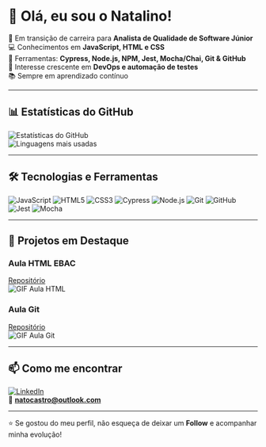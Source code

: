 # 👋 Olá, eu sou o Natalino!

🎯 Em transição de carreira para **Analista de Qualidade de Software Júnior**  
💻 Conhecimentos em **JavaScript, HTML e CSS**  
🧪 Ferramentas: **Cypress, Node.js, NPM, Jest, Mocha/Chai, Git & GitHub**  
🚀 Interesse crescente em **DevOps e automação de testes**  
📚 Sempre em aprendizado contínuo  

---

## 📊 Estatísticas do GitHub
![Estatísticas do GitHub](https://github-readme-stats.vercel.app/api?username=NatoPereira&show_icons=true&theme=tokyonight)  
![Linguagens mais usadas](https://github-readme-stats.vercel.app/api/top-langs/?username=NatoPereira&layout=compact&theme=tokyonight)  

---

## 🛠️ Tecnologias e Ferramentas
![JavaScript](https://img.shields.io/badge/JavaScript-F7DF1E?style=for-the-badge&logo=javascript&logoColor=black)
![HTML5](https://img.shields.io/badge/HTML5-E34F26?style=for-the-badge&logo=html5&logoColor=white)
![CSS3](https://img.shields.io/badge/CSS3-1572B6?style=for-the-badge&logo=css3&logoColor=white)
![Cypress](https://img.shields.io/badge/Cypress-17202C?style=for-the-badge&logo=cypress&logoColor=white)
![Node.js](https://img.shields.io/badge/Node.js-339933?style=for-the-badge&logo=nodedotjs&logoColor=white)
![Git](https://img.shields.io/badge/Git-F05032?style=for-the-badge&logo=git&logoColor=white)
![GitHub](https://img.shields.io/badge/GitHub-181717?style=for-the-badge&logo=github&logoColor=white)
![Jest](https://img.shields.io/badge/Jest-C21325?style=for-the-badge&logo=jest&logoColor=white)
![Mocha](https://img.shields.io/badge/Mocha-8D6748?style=for-the-badge&logo=mocha&logoColor=white)

---

## 📌 Projetos em Destaque

### Aula HTML EBAC
[Repositório](https://github.com/NatoPereira/aula-html-ebac)  
![GIF Aula HTML](https://github.com/NatoPereira/aula-html-ebac/blob/main/assets/aula-html.gif?raw=true)  

### Aula Git
[Repositório](https://github.com/NatoPereira/aula-git)  
![GIF Aula Git](https://github.com/NatoPereira/aula-git/blob/main/assets/aula-git.gif?raw=true)  

---

## 📫 Como me encontrar
[![LinkedIn](https://img.shields.io/badge/LinkedIn-0077B5?style=for-the-badge&logo=linkedin&logoColor=white)](https://www.linkedin.com/in/natocastro)  
📧 **natocastro@outlook.com**  

---

⭐ Se gostou do meu perfil, não esqueça de deixar um **Follow** e acompanhar minha evolução!
